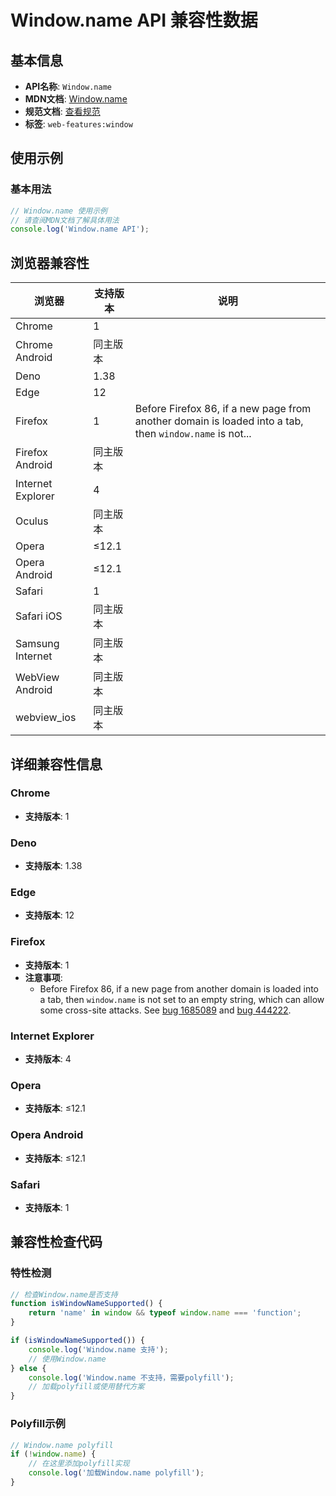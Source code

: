 # Window.name API 兼容性数据

## 基本信息

- **API名称**: `Window.name`
- **MDN文档**: [Window.name](https://developer.mozilla.org/docs/Web/API/Window/name)
- **规范文档**: [查看规范](https://html.spec.whatwg.org/multipage/nav-history-apis.html#dom-name-dev)
- **标签**: `web-features:window`

## 使用示例

### 基本用法

```javascript
// Window.name 使用示例
// 请查阅MDN文档了解具体用法
console.log('Window.name API');
```

## 浏览器兼容性

| 浏览器 | 支持版本 | 说明 |
|--------|----------|------|
| Chrome | 1 |  |
| Chrome Android | 同主版本 |  |
| Deno | 1.38 |  |
| Edge | 12 |  |
| Firefox | 1 | Before Firefox 86, if a new page from another domain is loaded into a tab, then `window.name` is not... |
| Firefox Android | 同主版本 |  |
| Internet Explorer | 4 |  |
| Oculus | 同主版本 |  |
| Opera | ≤12.1 |  |
| Opera Android | ≤12.1 |  |
| Safari | 1 |  |
| Safari iOS | 同主版本 |  |
| Samsung Internet | 同主版本 |  |
| WebView Android | 同主版本 |  |
| webview_ios | 同主版本 |  |

## 详细兼容性信息

### Chrome

- **支持版本**: 1

### Deno

- **支持版本**: 1.38

### Edge

- **支持版本**: 12

### Firefox

- **支持版本**: 1
- **注意事项**:
  - Before Firefox 86, if a new page from another domain is loaded into a tab, then `window.name` is not set to an empty string, which can allow some cross-site attacks. See [bug 1685089](https://bugzil.la/1685089) and [bug 444222](https://bugzil.la/444222).

### Internet Explorer

- **支持版本**: 4

### Opera

- **支持版本**: ≤12.1

### Opera Android

- **支持版本**: ≤12.1

### Safari

- **支持版本**: 1

## 兼容性检查代码

### 特性检测

```javascript
// 检查Window.name是否支持
function isWindowNameSupported() {
    return 'name' in window && typeof window.name === 'function';
}

if (isWindowNameSupported()) {
    console.log('Window.name 支持');
    // 使用Window.name
} else {
    console.log('Window.name 不支持，需要polyfill');
    // 加载polyfill或使用替代方案
}
```

### Polyfill示例

```javascript
// Window.name polyfill
if (!window.name) {
    // 在这里添加polyfill实现
    console.log('加载Window.name polyfill');
}
```

